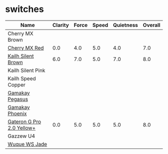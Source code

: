 # switches

| Name                                                       | Clarity | Force | Speed | Quietness | Overall |
| ---------------------------------------------------------- | ------- | ----- | ----- | --------- | ------- |
| Cherry MX Brown                                            |         |       |       |           |         |
| [Cherry MX Red](./cherry_mx_red.md)                        | 0.0     | 4.0   | 5.0   | 4.0       | 7.0     |
| [Kailh Silent Brown](./kailh_silent_brown.md)              | 6.0     | 7.0   | 5.0   | 7.0       | 8.0     |
| Kailh Silent Pink                                          |         |       |       |           |         |
| Kailh Speed Copper                                         |         |       |       |           |         |
| [Gamakay Pegasus](./gamakay_pegasus.md)                    |         |       |       |           |         |
| [Gamakay Phoenix](./gamakay_phoenix.md)                    |         |       |       |           |         |
| [Gateron G Pro 2.0 Yellow+](./gateron_g_pro_2.0_yellow.md) | 0.0     | 5.0   | 5.0   | 5.0       | 8.0     |
| Gazzew U4                                                  |         |       |       |           |         |
| [Wuque WS Jade](./wuque_ws_jade.md)                        |         |       |       |           |         |
